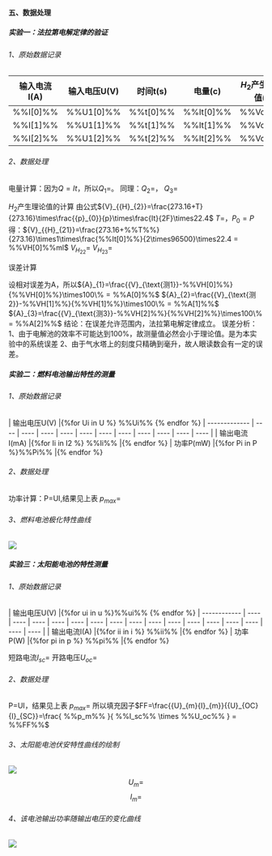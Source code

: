 #### 五、数据处理

##### 实验一：法拉第电解定律的验证

###### 1、原始数据记录

| 输入电流I(A) | 输入电压U(V) | 时间t(s) | 电量(c) |$H_2$产生量测量值(ml)      |$H_2$产生量理论值(ml)      |
| ------------ | ------------ | -------- | ------- | ---- | ---- |
|%%I[0]%%|%%U1[0]%%|%%t[0]%%|%%It[0]%%|%%Vc[0]%%|%%VH[0]%%|
|%%I[1]%%|%%U1[1]%%|%%t[1]%%|%%It[1]%%|%%Vc[1]%%|%%VH[1]%%|
|%%I[2]%%|%%U1[2]%%|%%t[2]%%|%%It[2]%%|%%Vc[2]%%|%%VH[2]%%|

###### 2、数据处理

电量计算：因为$Q=It$，所以${Q}_{1}=%%I[0]%%\times%%t[0]%% = %%It[0]%%c$。
同理：${Q}_{2}=%%I[1]%%\times%%t[1]%% = %%It[1]%%c$，
${Q}_{3}=%%I[2]%%\times%%t[2]%% = %%It[2]%%c$

$H_2$产生理论值的计算
由公式${V}_{{H}_{2}}=\frac{273.16+T}{273.16}\times\frac{{p}_{0}}{p}\times\frac{It}{2F}\times22.4$
$T=%%T%%\circ C$，${P}_{0}=P$
得：${V}_{{H}_{21}}=\frac{273.16+%%T%%}{273.16}\times1\times\frac{%%It[0]%%}{2\times96500}\times22.4 = %%VH[0]%%ml$
${V}_{{H}_{22}} = %%VH[1]%%ml$
${V}_{{H}_{23}} = %%VH[2]%%ml$

误差计算

设相对误差为A，所以${A}_{1}=\frac{{V}_{\text{测1}}-%%VH[0]%%}{%%VH[0]%%}\times100\% = %%A[0]%%$
${A}_{2}=\frac{{V}_{\text{测2}}-%%VH[1]%%}{%%VH[1]%%}\times100\% = %%A[1]%%$
${A}_{3}=\frac{{V}_{\text{测3}}-%%VH[2]%%}{%%VH[2]%%}\times100\% = %%A[2]%%$
结论：在误差允许范围内，法拉第电解定律成立。
误差分析：
1、由于电解池的效率不可能达到100%，故测量值必然会小于理论值。是为本实验中的系统误差
2、由于气水塔上的刻度只精确到毫升，故人眼读数会有一定的误差。

##### 实验二：燃料电池输出特性的测量

###### 1、原始数据记录

| 输出电压U(V)  |{%for Ui in U %} %%Ui%% {% endfor %}
| ------------- | ---- | ---- | ---- | ---- | ---- | ---- | ---- | ---- | ---- | ---- | ---- |
| 输出电流I(mA) |{%for Ii in I2 %} %%Ii%% |{% endfor %}
| 功率P(mW)     |{%for Pi in P %}%%Pi%% |{% endfor %}

###### 2、数据处理

功率计算：P=UI,结果见上表
${p}_{max} = %%P_m%% mW$

###### 3、燃料电池极化特性曲线

![](%%pic1%%.png)

##### 实验三：太阳能电池的特性测量

###### 1、原始数据记录

| 输出电压U(V) |{%for ui in u %}%%ui%% {% endfor %}
| ------------ | ---- | ---- | ---- | ---- | ---- | ---- | ---- | ---- | ---- | ---- | ---- | ---- | ---- | ---- | ---- | ---- |
| 输出电流I(A) |{%for ii in i %} %%ii%% |{% endfor %}
| 功率P(W)     |{%for pi in p %} %%pi%% |{% endfor %}

短路电流${I}_{sc}= %%I_sc%% A$
开路电压${U}_{oc} = %%U_oc%%V$

###### 2、数据处理

P=UI，结果见上表
${p}_{max} = %%p_m%% W$
所以填充因子$FF=\frac{{U}_{m}{I}_{m}}{{U}_{OC}{I}_{SC}}=\frac{ %%p_m%% }{ %%I_sc%% \times %%U_oc%% } = %%FF%%$

###### 3、太阳能电池伏安特性曲线的绘制

![](%%pic2%%.png)
$${U}_{m} = %%U_m%% V$$
$${I}_{m} = %%I_m%% A$$

###### 4、该电池输出功率随输出电压的变化曲线

![](%%pic3%%.png)